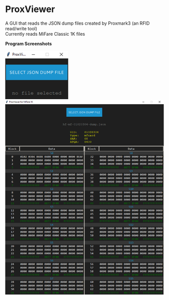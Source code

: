 # ProxViewer
A GUI that reads the JSON dump files created by Proxmark3 (an RFID read/write tool)  
Currently reads MiFare Classic 1K files

**Program Screenshots**  
  
<img width="200" alt="Screenshot 2022-01-08 at 16 23 47" src="https://github.com/SpaceBod/ProxViewer/blob/main/proxview1.png">  
<img width="800" alt="Screenshot 2022-01-08 at 16 23 47" src="https://github.com/SpaceBod/ProxViewer/blob/main/proxview2.png">
